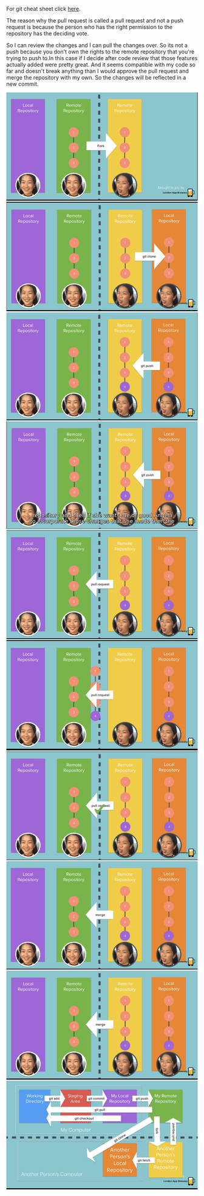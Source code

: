 For git cheat sheet click [here](https://drive.google.com/file/d/17vmNwKBPIpOgSe5FGeZHOpSHny9sdeCr/view?usp=sharing).

The reason why the pull request is called a pull request and not a push request is because the person who has the right permission to the repository has the deciding vote.


So I can review the changes and I can pull the changes over. So its not a push because you don't own the rights to the remote repository that you're trying to push to.In this case if I decide after code review that those features actually added were pretty great. And it seems compatible with my code so far and doesn't break anything than I would approve the pull request and merge the repository with my own. So the changes will be reflected in a new commit.

![git10](https://github.com/tannuchoudhary/WebDev/blob/main/Images/git10.png)
![git11](https://github.com/tannuchoudhary/WebDev/blob/main/Images/git11.png)
![git12](https://github.com/tannuchoudhary/WebDev/blob/main/Images/git12.png)
![git13](https://github.com/tannuchoudhary/WebDev/blob/main/Images/git13.png)
![git14](https://github.com/tannuchoudhary/WebDev/blob/main/Images/git14.png)
![git15](https://github.com/tannuchoudhary/WebDev/blob/main/Images/git15.png)
![git16](https://github.com/tannuchoudhary/WebDev/blob/main/Images/git16.png)
![git17](https://github.com/tannuchoudhary/WebDev/blob/main/Images/git17.png)
![git18](https://github.com/tannuchoudhary/WebDev/blob/main/Images/git18.png)
![git19](https://github.com/tannuchoudhary/WebDev/blob/main/Images/git19.png)
